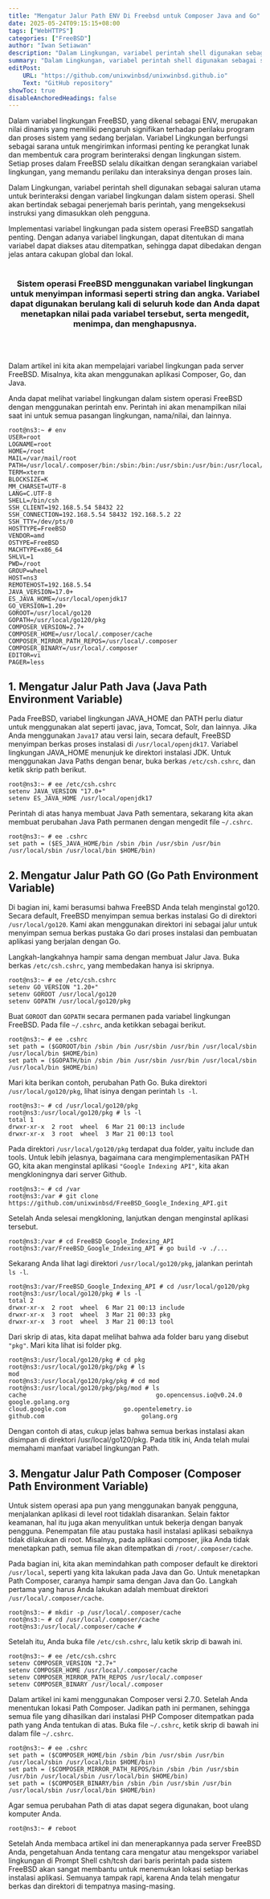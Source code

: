 ```yaml
---
title: "Mengatur Jalur Path ENV Di Freebsd untuk Composer Java and Go"
date: 2025-05-24T09:15:15+08:00
tags: ["WebHTTPS"]
categories: ["FreeBSD"]
author: "Iwan Setiawan"
description: "Dalam Lingkungan, variabel perintah shell digunakan sebagai saluran utama untuk berinteraksi dengan variabel lingkungan dalam sistem operasi. Shell akan bertindak sebagai penerjemah baris perintah, yang mengeksekusi instruksi yang dimasukkan oleh pengguna."
summary: "Dalam Lingkungan, variabel perintah shell digunakan sebagai saluran utama untuk berinteraksi dengan variabel lingkungan dalam sistem operasi. Shell akan bertindak sebagai penerjemah baris perintah, yang mengeksekusi instruksi yang dimasukkan oleh pengguna."
editPost:
    URL: "https://github.com/unixwinbsd/unixwinbsd.github.io"
    Text: "GitHub repository"
showToc: true
disableAnchoredHeadings: false
---
```


Dalam variabel lingkungan FreeBSD, yang dikenal sebagai ENV, merupakan nilai dinamis yang memiliki pengaruh signifikan terhadap perilaku program dan proses sistem yang sedang berjalan. Variabel Lingkungan berfungsi sebagai sarana untuk mengirimkan informasi penting ke perangkat lunak dan membentuk cara program berinteraksi dengan lingkungan sistem. Setiap proses dalam FreeBSD selalu dikaitkan dengan serangkaian variabel lingkungan, yang memandu perilaku dan interaksinya dengan proses lain.

Dalam Lingkungan, variabel perintah shell digunakan sebagai saluran utama untuk berinteraksi dengan variabel lingkungan dalam sistem operasi. Shell akan bertindak sebagai penerjemah baris perintah, yang mengeksekusi instruksi yang dimasukkan oleh pengguna.

Implementasi variabel lingkungan pada sistem operasi FreeBSD sangatlah penting. Dengan adanya variabel lingkungan, dapat ditentukan di mana variabel dapat diakses atau ditempatkan, sehingga dapat dibedakan dengan jelas antara cakupan global dan lokal.
<br></br>

<div align="center">
    <b> <h3>
Sistem operasi FreeBSD menggunakan variabel lingkungan untuk menyimpan informasi seperti string dan angka. Variabel dapat digunakan berulang kali di seluruh kode dan Anda dapat menetapkan nilai pada variabel tersebut, serta mengedit, menimpa, dan menghapusnya.
    </h3></b>
</div><br></br>


Dalam artikel ini kita akan mempelajari variabel lingkungan pada server FreeBSD. Misalnya, kita akan menggunakan aplikasi Composer, Go, dan Java.

Anda dapat melihat variabel lingkungan dalam sistem operasi FreeBSD dengan menggunakan perintah env. Perintah ini akan menampilkan nilai saat ini untuk semua pasangan lingkungan, nama/nilai, dan lainnya.

```console
root@ns3:~ # env
USER=root
LOGNAME=root
HOME=/root
MAIL=/var/mail/root
PATH=/usr/local/.composer/bin:/sbin:/bin:/usr/sbin:/usr/bin:/usr/local/sbin:/usr/local/bin:/root/bin
TERM=xterm
BLOCKSIZE=K
MM_CHARSET=UTF-8
LANG=C.UTF-8
SHELL=/bin/csh
SSH_CLIENT=192.168.5.54 58432 22
SSH_CONNECTION=192.168.5.54 58432 192.168.5.2 22
SSH_TTY=/dev/pts/0
HOSTTYPE=FreeBSD
VENDOR=amd
OSTYPE=FreeBSD
MACHTYPE=x86_64
SHLVL=1
PWD=/root
GROUP=wheel
HOST=ns3
REMOTEHOST=192.168.5.54
JAVA_VERSION=17.0+
ES_JAVA_HOME=/usr/local/openjdk17
GO_VERSION=1.20+
GOROOT=/usr/local/go120
GOPATH=/usr/local/go120/pkg
COMPOSER_VERSION=2.7+
COMPOSER_HOME=/usr/local/.composer/cache
COMPOSER_MIRROR_PATH_REPOS=/usr/local/.composer
COMPOSER_BINARY=/usr/local/.composer
EDITOR=vi
PAGER=less
```

## 1. Mengatur Jalur Path Java (Java Path Environment Variable)
Pada FreeBSD, variabel lingkungan JAVA_HOME dan PATH perlu diatur untuk menggunakan alat seperti javac, java, Tomcat, Solr, dan lainnya. Jika Anda menggunakan `Java17` atau versi lain, secara default, FreeBSD menyimpan berkas proses instalasi di `/usr/local/openjdk17`. Variabel lingkungan JAVA_HOME menunjuk ke direktori instalasi JDK. Untuk menggunakan Java Paths dengan benar, buka berkas `/etc/csh.cshrc`, dan ketik skrip path berikut.

```console
root@ns3:~ # ee /etc/csh.cshrc
setenv JAVA_VERSION "17.0+"
setenv ES_JAVA_HOME /usr/local/openjdk17
```
Perintah di atas hanya membuat Java Path sementara, sekarang kita akan membuat perubahan Java Path permanen dengan mengedit file `~/.cshrc`.

```console
root@ns3:~ # ee .cshrc
set path = ($ES_JAVA_HOME/bin /sbin /bin /usr/sbin /usr/bin /usr/local/sbin /usr/local/bin $HOME/bin)
```
## 2. Mengatur Jalur Path GO (Go Path Environment Variable)
Di bagian ini, kami berasumsi bahwa FreeBSD Anda telah menginstal go120. Secara default, FreeBSD menyimpan semua berkas instalasi Go di direktori `/usr/local/go120`. Kami akan menggunakan direktori ini sebagai jalur untuk menyimpan semua berkas pustaka Go dari proses instalasi dan pembuatan aplikasi yang berjalan dengan Go.

Langkah-langkahnya hampir sama dengan membuat Jalur Java. Buka berkas `/etc/csh.cshrc`, yang membedakan hanya isi skripnya.

```console
root@ns3:~ # ee /etc/csh.cshrc
setenv GO_VERSION "1.20+"
setenv GOROOT /usr/local/go120
setenv GOPATH /usr/local/go120/pkg
```
Buat `GOROOT` dan `GOPATH` secara permanen pada variabel lingkungan FreeBSD. Pada file `~/.cshrc`, anda ketikkan sebagai  berikut.

```console
root@ns3:~ # ee .cshrc
set path = ($GOROOT/bin /sbin /bin /usr/sbin /usr/bin /usr/local/sbin /usr/local/bin $HOME/bin)
set path = ($GOPATH/bin /sbin /bin /usr/sbin /usr/bin /usr/local/sbin /usr/local/bin $HOME/bin)
```
Mari kita berikan contoh, perubahan Path Go. Buka direktori `/usr/local/go120/pkg`, lihat isinya dengan perintah `ls -l`.

```console
root@ns3:~ # cd /usr/local/go120/pkg
root@ns3:/usr/local/go120/pkg # ls -l
total 1
drwxr-xr-x  2 root  wheel  6 Mar 21 00:13 include
drwxr-xr-x  3 root  wheel  3 Mar 21 00:13 tool
```
Pada direktori `/usr/local/go120/pkg` terdapat dua folder, yaitu include dan tools. Untuk lebih jelasnya, bagaimana cara mengimplementasikan PATH GO, kita akan menginstal aplikasi `"Google Indexing API"`, kita akan mengkloningnya dari server Github.

```console
root@ns3:~ # cd /var
root@ns3:/var # git clone https://github.com/unixwinbsd/FreeBSD_Google_Indexing_API.git
```
Setelah Anda selesai mengkloning, lanjutkan dengan menginstal aplikasi tersebut.

```console
root@ns3:/var # cd FreeBSD_Google_Indexing_API
root@ns3:/var/FreeBSD_Google_Indexing_API # go build -v ./...
```
Sekarang Anda lihat lagi direktori `/usr/local/go120/pkg`, jalankan perintah `ls -l`.

```console
root@ns3:/var/FreeBSD_Google_Indexing_API # cd /usr/local/go120/pkg
root@ns3:/usr/local/go120/pkg # ls -l
total 2
drwxr-xr-x  2 root  wheel  6 Mar 21 00:13 include
drwxr-xr-x  3 root  wheel  3 Mar 21 00:33 pkg
drwxr-xr-x  3 root  wheel  3 Mar 21 00:13 tool
```
Dari skrip di atas, kita dapat melihat bahwa ada folder baru yang disebut `"pkg"`. Mari kita lihat isi folder pkg.

```console
root@ns3:/usr/local/go120/pkg # cd pkg
root@ns3:/usr/local/go120/pkg/pkg # ls
mod
root@ns3:/usr/local/go120/pkg/pkg # cd mod
root@ns3:/usr/local/go120/pkg/pkg/mod # ls
cache                                    go.opencensus.io@v0.24.0        google.golang.org
cloud.google.com                go.opentelemetry.io
github.com                           golang.org
```
Dengan contoh di atas, cukup jelas bahwa semua berkas instalasi akan disimpan di direktori /usr/local/go120/pkg. Pada titik ini, Anda telah mulai memahami manfaat variabel lingkungan Path.


## 3. Mengatur Jalur Path Composer (Composer Path Environment Variable)
Untuk sistem operasi apa pun yang menggunakan banyak pengguna, menjalankan aplikasi di level root tidaklah disarankan. Selain faktor keamanan, hal itu juga akan menyulitkan untuk bekerja dengan banyak pengguna. Penempatan file atau pustaka hasil instalasi aplikasi sebaiknya tidak dilakukan di root. Misalnya, pada aplikasi composer, jika Anda tidak menetapkan path, semua file akan ditempatkan di `/root/.composer/cache`.

Pada bagian ini, kita akan memindahkan path composer default ke direktori `/usr/local`, seperti yang kita lakukan pada Java dan Go. Untuk menetapkan Path Composer, caranya hampir sama dengan Java dan Go. Langkah pertama yang harus Anda lakukan adalah membuat direktori `/usr/local/.composer/cache`.

```console
root@ns3:~ # mkdir -p /usr/local/.composer/cache
root@ns3:~ # cd /usr/local/.composer/cache
root@ns3:/usr/local/.composer/cache #
```
Setelah itu, Anda buka file `/etc/csh.cshrc`, lalu ketik skrip di bawah ini.

```console
root@ns3:~ # ee /etc/csh.cshrc
setenv COMPOSER_VERSION "2.7+"
setenv COMPOSER_HOME /usr/local/.composer/cache
setenv COMPOSER_MIRROR_PATH_REPOS /usr/local/.composer
setenv COMPOSER_BINARY /usr/local/.composer
```
Dalam artikel ini kami menggunakan Composer versi 2.7.0. Setelah Anda menentukan lokasi Path Composer. Jadikan path ini permanen, sehingga semua file yang dihasilkan dari instalasi PHP Composer ditempatkan pada path yang Anda tentukan di atas. Buka file `~/.cshrc`, ketik skrip di bawah ini dalam file `~/.cshrc`.

```console
root@ns3:~ # ee .cshrc
set path = ($COMPOSER_HOME/bin /sbin /bin /usr/sbin /usr/bin /usr/local/sbin /usr/local/bin $HOME/bin)
set path = ($COMPOSER_MIRROR_PATH_REPOS/bin /sbin /bin /usr/sbin /usr/bin /usr/local/sbin /usr/local/bin $HOME/bin)
set path = ($COMPOSER_BINARY/bin /sbin /bin /usr/sbin /usr/bin /usr/local/sbin /usr/local/bin $HOME/bin)
```
Agar semua perubahan Path di atas dapat segera digunakan, boot ulang komputer Anda.

```console
root@ns3:~ # reboot
```
Setelah Anda membaca artikel ini dan menerapkannya pada server FreeBSD Anda, pengetahuan Anda tentang cara mengatur atau mengekspor variabel lingkungan di Prompt Shell csh/tcsh dari baris perintah pada sistem FreeBSD akan sangat membantu untuk menemukan lokasi setiap berkas instalasi aplikasi. Semuanya tampak rapi, karena Anda telah mengatur berkas dan direktori di tempatnya masing-masing.
